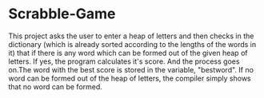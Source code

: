 # Scrabble-Game
This project asks the user to enter a heap of letters and then checks in the dictionary (which is already sorted according to the lengths of the words in it) that if there is any word which can be formed out of the given heap of letters. If yes, the program calculates it's score. And the process goes on.The word with the best score is stored in the variable, "bestword". If no word can be formed out of the heap of letters, the compiler simply shows that no word can be formed.
